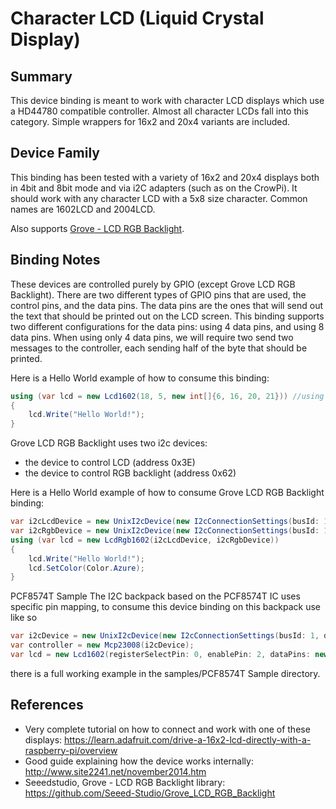# Character LCD (Liquid Crystal Display)

## Summary
This device binding is meant to work with character LCD displays which use a HD44780 compatible controller. Almost all character LCDs fall into this category. Simple wrappers for 16x2 and 20x4 variants are included.

## Device Family
This binding has been tested with a variety of 16x2 and 20x4 displays both in 4bit and 8bit mode and via i2C adapters (such as on the CrowPi). It should work with any character LCD with a 5x8 size character. Common names are 1602LCD and 2004LCD.

Also supports [Grove - LCD RGB Backlight](http://wiki.seeedstudio.com/Grove-LCD_RGB_Backlight/).

## Binding Notes
These devices are controlled purely by GPIO (except Grove LCD RGB Backlight). There are two different types of GPIO pins that are used, the control pins, and the data pins. The data pins are the ones that will send out the text that should be printed out on the LCD screen. This binding supports two different configurations for the data pins: using 4 data pins, and using 8 data pins. When using only 4 data pins, we will require two send two messages to the controller, each sending half of the byte that should be printed.

Here is a Hello World example of how to consume this binding:
```c#
using (var lcd = new Lcd1602(18, 5, new int[]{6, 16, 20, 21})) //using 4 data pins
{
    lcd.Write("Hello World!");
}
```

Grove LCD RGB Backlight uses two i2c devices:
- the device to control LCD (address 0x3E)
- the device to control RGB backlight (address 0x62)

Here is a Hello World example of how to consume Grove LCD RGB Backlight binding:
```c#
var i2cLcdDevice = new UnixI2cDevice(new I2cConnectionSettings(busId: 1, deviceAddress: 0x3E));
var i2cRgbDevice = new UnixI2cDevice(new I2cConnectionSettings(busId: 1, deviceAddress: 0x62));
using (var lcd = new LcdRgb1602(i2cLcdDevice, i2cRgbDevice))
{
    lcd.Write("Hello World!");
    lcd.SetColor(Color.Azure);
}
```

PCF8574T Sample
The I2C backpack based on the PCF8574T IC uses specific pin mapping, to consume this device binding on this backpack use like so
```c#
var i2cDevice = new UnixI2cDevice(new I2cConnectionSettings(busId: 1, deviceAddress: 0x27)); 
var controller = new Mcp23008(i2cDevice); 
var lcd = new Lcd1602(registerSelectPin: 0, enablePin: 2, dataPins: new int[] { 4, 5, 6, 7}, backlightPin: 3, readWritePin: 1, controller: controller);
```
there is a full working example in the samples/PCF8574T Sample directory.

## References 
- Very complete tutorial on how to connect and work with one of these displays: https://learn.adafruit.com/drive-a-16x2-lcd-directly-with-a-raspberry-pi/overview
- Good guide explaining how the device works internally: http://www.site2241.net/november2014.htm
- Seeedstudio, Grove - LCD RGB Backlight library: https://github.com/Seeed-Studio/Grove_LCD_RGB_Backlight
